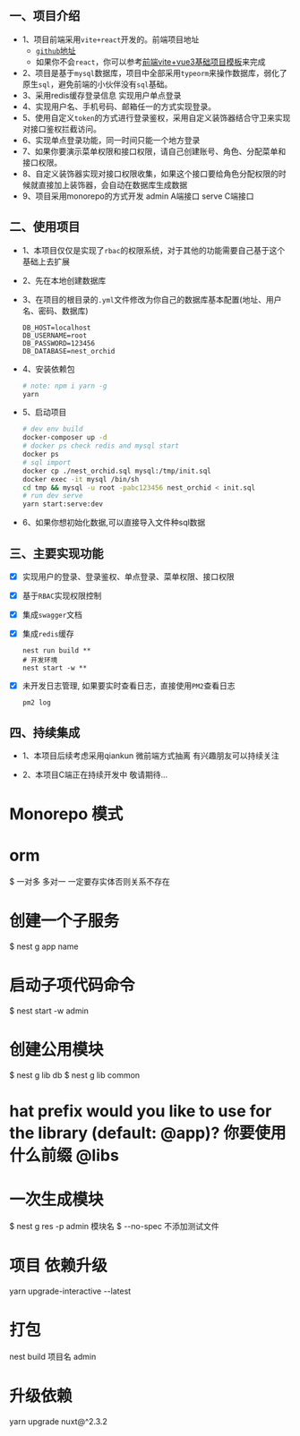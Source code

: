 ## 一、项目介绍

* 1、项目前端采用`vite+react`开发的。前端项目地址
  * [`github`地址](https://github.com/wei090603/vite-react-admin)
  * 如果你不会`react`，你可以参考[前端vite+vue3基础项目模板](https://github.com/wei090603/vue3-admin)来完成
* 2、项目是基于`mysql`数据库，项目中全部采用`typeorm`来操作数据库，弱化了原生`sql`，避免前端的小伙伴没有`sql`基础。
* 3、采用redis缓存登录信息 实现用户单点登录
* 4、实现用户名、手机号码、邮箱任一的方式实现登录。
* 5、使用自定义`token`的方式进行登录鉴权，采用自定义装饰器结合守卫来实现对接口鉴权拦截访问。
* 6、实现单点登录功能，同一时间只能一个地方登录
* 7、如果你要演示菜单权限和接口权限，请自己创建账号、角色、分配菜单和接口权限。
* 8、自定义装饰器实现对接口权限收集，如果这个接口要给角色分配权限的时候就直接加上装饰器，会自动在数据库生成数据
* 9、项目采用monorepo的方式开发 admin A端接口 serve C端接口

## 二、使用项目

* 1、本项目仅仅是实现了`rbac`的权限系统，对于其他的功能需要自己基于这个基础上去扩展

* 2、先在本地创建数据库

* 3、在项目的根目录的`.yml`文件修改为你自己的数据库基本配置(地址、用户名、密码、数据库)

  ```properties
  DB_HOST=localhost
  DB_USERNAME=root
  DB_PASSWORD=123456
  DB_DATABASE=nest_orchid
  ```

* 4、安装依赖包
  ```bash
  # note: npm i yarn -g
  yarn
  ```

* 5、启动项目

  ```bash
  # dev env build
  docker-composer up -d
  # docker ps check redis and mysql start
  docker ps
  # sql import
  docker cp ./nest_orchid.sql mysql:/tmp/init.sql
  docker exec -it mysql /bin/sh
  cd tmp && mysql -u root -pabc123456 nest_orchid < init.sql
  # run dev serve
  yarn start:serve:dev
  ```
* 6、如果你想初始化数据,可以直接导入文件种sql数据

## 三、主要实现功能

- [x] 实现用户的登录、登录鉴权、单点登录、菜单权限、接口权限

- [x] 基于`RBAC`实现权限控制

- [x] 集成`swagger`文档

- [x] 集成`redis`缓存

  ```shell
  nest run build **
  # 开发环境
  nest start -w **
  ```

- [x] 未开发日志管理, 如果要实时查看日志，直接使用`PM2`查看日志

  ```shell
  pm2 log
  ```

## 四、持续集成

* 1、本项目后续考虑采用qiankun 微前端方式抽离 有兴趣朋友可以持续关注

* 2、本项目C端正在持续开发中 敬请期待...



# Monorepo 模式

# orm

\$ 一对多 多对一 一定要存实体否则关系不存在

# 创建一个子服务

\$ nest g app name

# 启动子项代码命令

\$ nest start -w admin

# 创建公用模块

$ nest g lib db
$ nest g lib common

# hat prefix would you like to use for the library (default: @app)? 你要使用什么前缀 @libs

# 一次生成模块

\$ nest g res -p admin 模块名
$ --no-spec 不添加测试文件

# 项目 依赖升级

yarn upgrade-interactive --latest

# 打包

nest build 项目名 admin

# 升级依赖
yarn upgrade nuxt@^2.3.2
